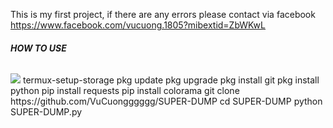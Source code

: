 This is my first project, if there are any errors please contact via facebook https://www.facebook.com/vucuong.1805?mibextid=ZbWKwL

###### **HOW TO USE**
<img src="https://imgur.com/gallery/hi-mex9sXR">
termux-setup-storage
pkg update
pkg upgrade
pkg install git
pkg install python
pip install requests
pip install colorama
git clone https://github.com/VuCuongggggg/SUPER-DUMP
cd SUPER-DUMP
python SUPER-DUMP.py
